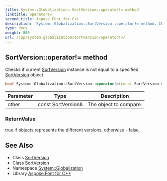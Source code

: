 ```yaml
---
title: System::Globalization::SortVersion::operator!= method
linktitle: operator!=
second_title: Aspose.Font for C++
description: 'System::Globalization::SortVersion::operator!= method. Checks if current SortVersion instance is not equal to a specified SortVersion object in C++.'
type: docs
weight: 800
url: /cpp/system.globalization/sortversion/operator!=/
---
```

## SortVersion::operator!= method


Checks if current [SortVersion](../) instance is not equal to a specified [SortVersion](../) object.

```cpp
bool System::Globalization::SortVersion::operator!=(const SortVersion &other)
```


| Parameter | Type | Description |
| --- | --- | --- |
| other | const SortVersion\& | The object to compare. |

### ReturnValue

true if objects represents the different versions, otherwise - false.

## See Also

* Class [SortVersion](../)
* Class [SortVersion](../)
* Namespace [System::Globalization](../../)
* Library [Aspose.Font for C++](../../../)
